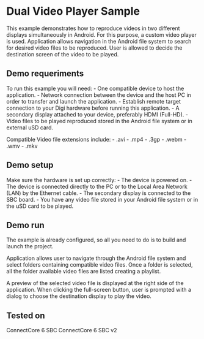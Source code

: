 Dual Video Player Sample
========================

This example demonstrates how to reproduce videos in two different
displays simultaneously in Android. For this purpose, a custom video player
is used. Application allows navigation in the Android file system to search
for desired video files to be reproduced. User is allowed to decide the
destination screen of the video to be played.

Demo requeriments
-----------------

To run this example you will need:
    - One compatible device to host the application.
    - Network connection between the device and the host PC in order to
      transfer and launch the application.
    - Establish remote target connection to your Digi hardware before running
      this application.
    - A secondary display attached to your device, preferably HDMI (Full-HD).
    - Video files to be played reproduced stored in the Android file system
      or in external uSD card.

Compatible Video file extensions include:
    - .avi
    - .mp4
    - .3gp
    - .webm
    - .wmv
    - .mkv

Demo setup
----------

 Make sure the hardware is set up correctly:
    - The device is powered on.
    - The device is connected directly to the PC or to the Local 
      Area Network (LAN) by the Ethernet cable.
    - The secondary display is connected to the SBC board.
    - You have any video file stored in your Android file system or in the
      uSD card to be played.

Demo run
--------

The example is already configured, so all you need to do is to build and 
launch the project.
  
Application allows user to navigate through the Android file system and 
select folders containing compatible video files. Once a folder is selected, 
all the folder available video files are listed creating a playlist.
  
A preview of the selected video file is displayed at the right side of the 
application. When clicking the full-screen button, user is prompted with a
dialog to choose the destination display to play the video.

Tested on
---------

ConnectCore 6 SBC
ConnectCore 6 SBC v2